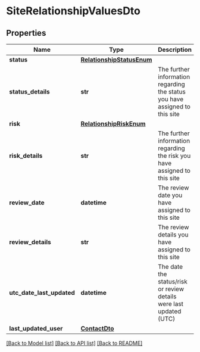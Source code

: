 # SiteRelationshipValuesDto

## Properties
Name | Type | Description | Notes
------------ | ------------- | ------------- | -------------
**status** | [**RelationshipStatusEnum**](RelationshipStatusEnum.md) |  | [optional] 
**status_details** | **str** | The further information regarding the status you have assigned to this site | [optional] 
**risk** | [**RelationshipRiskEnum**](RelationshipRiskEnum.md) |  | [optional] 
**risk_details** | **str** | The further information regarding the risk you have assigned to this site | [optional] 
**review_date** | **datetime** | The review date you have assigned to this site | [optional] 
**review_details** | **str** | The review details you have assigned to this site | [optional] 
**utc_date_last_updated** | **datetime** | The date the status/risk or review details were last updated (UTC) | [optional] 
**last_updated_user** | [**ContactDto**](ContactDto.md) |  | [optional] 

[[Back to Model list]](../README.md#documentation-for-models) [[Back to API list]](../README.md#documentation-for-api-endpoints) [[Back to README]](../README.md)

